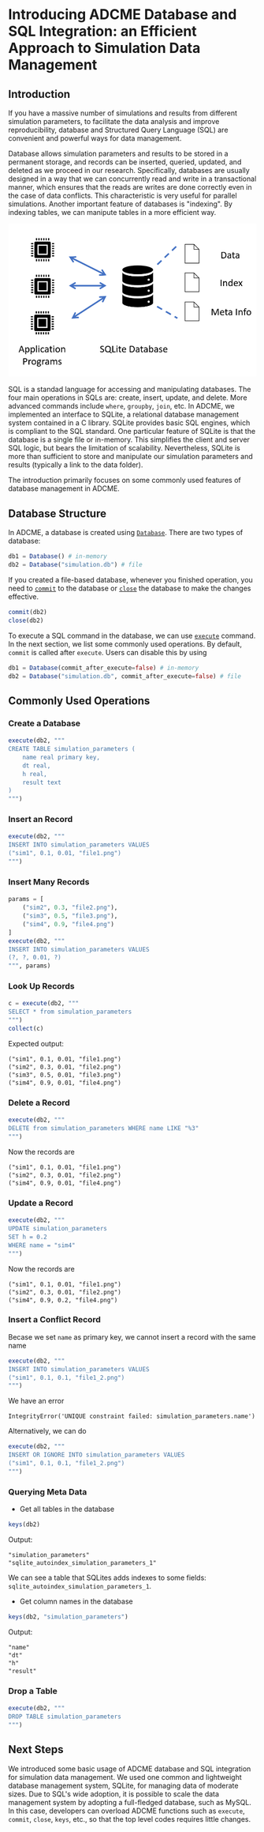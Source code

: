 # Introducing ADCME Database and SQL Integration: an Efficient Approach to Simulation Data Management


## Introduction 

If you have a massive number of simulations and results from different simulation parameters, to facilitate the data analysis and improve reproducibility, database and  Structured Query Language (SQL) are convenient and powerful ways for data management. 

Database allows simulation parameters and results to be stored in a permanent storage, and  records can be inserted, queried, updated, and deleted as we proceed in our research. Specifically, databases are usually designed in a way that we can concurrently read and write in a transactional manner, which ensures that the reads are writes are done correctly even in the case of data conflicts. This characteristic is very useful for parallel simulations. Another important feature of databases is "indexing". By indexing tables, we can manipute tables in a more efficient way. 

![](https://github.com/ADCMEMarket/ADCMEImages/blob/master/ADCME/sqlite.png?raw=true)


SQL is a standad language for accessing and manipulating databases. The four main operations in SQLs are: create, insert, update, and delete. More advanced commands include `where`, `groupby`, `join`, etc. In ADCME, we implemented an interface to SQLite, a relational database management system contained in a C library. SQLite provides basic SQL engines, which is compliant to the SQL standard. One particular feature of SQLite is that the database is a single file or in-memory. This simplifies the client and server SQL logic, but bears the limitation of scalability. Nevertheless, SQLite is more than sufficient to store and manipulate our simulation parameters and results (typically a link to the data folder). 

The introduction primarily focuses on some commonly used features of database management in ADCME. 


## Database Structure

In ADCME, a database is created using [`Database`](@ref). There are two types of database:

```julia
db1 = Database() # in-memory 
db2 = Database("simulation.db") # file 
```

If you created a file-based database, whenever you finished operation, you need to [`commit`](@ref) to the database or [`close`](@ref) the database to make the changes effective. 

```julia
commit(db2)
close(db2)
```

To execute a SQL command in the database, we can use [`execute`](@ref) command. In the next section, we list some commonly used operations. By default, `commit` is called after `execute`. Users can disable this by using 
```julia
db1 = Database(commit_after_execute=false) # in-memory 
db2 = Database("simulation.db", commit_after_execute=false) # file 
```

## Commonly Used Operations

### Create a Database
```julia
execute(db2, """
CREATE TABLE simulation_parameters (
    name real primary key,
    dt real,
    h real, 
    result text 
)
""")
```

### Insert an Record

```julia
execute(db2, """
INSERT INTO simulation_parameters VALUES
("sim1", 0.1, 0.01, "file1.png")
""")
```

### Insert Many Records

```julia
params = [
    ("sim2", 0.3, "file2.png"),
    ("sim3", 0.5, "file3.png"),
    ("sim4", 0.9, "file4.png")
]
execute(db2, """
INSERT INTO simulation_parameters VALUES
(?, ?, 0.01, ?)
""", params)
```

### Look Up Records
```julia
c = execute(db2, """
SELECT * from simulation_parameters
""")
collect(c)
```

Expected output:
```
("sim1", 0.1, 0.01, "file1.png")
("sim2", 0.3, 0.01, "file2.png")
("sim3", 0.5, 0.01, "file3.png")
("sim4", 0.9, 0.01, "file4.png")
```


### Delete a Record
```julia
execute(db2, """
DELETE from simulation_parameters WHERE name LIKE "%3"
""")
```

Now the records are
```
("sim1", 0.1, 0.01, "file1.png")
("sim2", 0.3, 0.01, "file2.png")
("sim4", 0.9, 0.01, "file4.png")
```


### Update a Record
```julia
execute(db2, """
UPDATE simulation_parameters
SET h = 0.2
WHERE name = "sim4"
""")
```
Now the records are 
```
("sim1", 0.1, 0.01, "file1.png")
("sim2", 0.3, 0.01, "file2.png")
("sim4", 0.9, 0.2, "file4.png")
```

### Insert a Conflict Record 

Becase we set `name` as primary key, we cannot insert a record with the same name

```julia
execute(db2, """
INSERT INTO simulation_parameters VALUES
("sim1", 0.1, 0.1, "file1_2.png")
""")
```

We have an error 
```
IntegrityError('UNIQUE constraint failed: simulation_parameters.name')
```

Alternatively, we can do 

```julia
execute(db2, """
INSERT OR IGNORE INTO simulation_parameters VALUES
("sim1", 0.1, 0.1, "file1_2.png")
""")
```

### Querying Meta Data

- Get all tables in the database
```julia
keys(db2)
```

Output:
```
"simulation_parameters"
"sqlite_autoindex_simulation_parameters_1"
```
We can see a table that SQLites adds indexes to some fields: `sqlite_autoindex_simulation_parameters_1`. 

- Get column names in the database
```julia
keys(db2, "simulation_parameters")
```

Output:
```
"name"
"dt"
"h"
"result"
```
### Drop a Table 
```julia
execute(db2, """
DROP TABLE simulation_parameters
""")
```

## Next Steps

We introduced some basic usage of ADCME database and SQL integration for simulation data management. We used one common and lightweight database management system, SQLite, for managing data of moderate sizes. Due to SQL's wide adoption, it is possible to scale the data management system by adopting a full-fledged database, such as MySQL. In this case, developers can overload ADCME functions such as `execute`, `commit`, `close`, `keys`, etc., so that the top level codes requires little changes. 